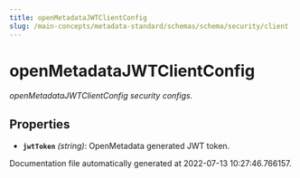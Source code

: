 ```yaml
---
title: openMetadataJWTClientConfig
slug: /main-concepts/metadata-standard/schemas/schema/security/client
---
```


# openMetadataJWTClientConfig

*openMetadataJWTClientConfig security configs.*

## Properties

- **`jwtToken`** *(string)*: OpenMetadata generated JWT token.


Documentation file automatically generated at 2022-07-13 10:27:46.766157.
